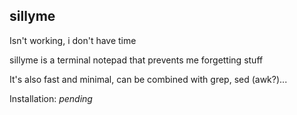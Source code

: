 ## sillyme

Isn't working, i don't have time

sillyme is a terminal notepad that prevents me forgetting stuff

It's also fast and minimal, can be combined with grep, sed (awk?)...

Installation:
_pending_
